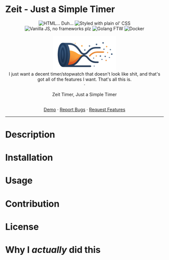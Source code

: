 # Zeit - Just a Simple Timer
<div align="center">

![HTML... Duh...](https://img.shields.io/badge/HTML5-E34F26?style=for-the-badge&logo=html5&logoColor=white)
![Styled with plain ol' CSS](https://img.shields.io/badge/CSS3-1572B6?style=for-the-badge&logo=css3&logoColor=white)
![Vanilla JS, no frameworks plz](https://img.shields.io/badge/JavaScript-323330?style=for-the-badge&logo=javascript&logoColor=F7DF1E)
![Golang FTW](https://img.shields.io/badge/Go-00ADD8?style=for-the-badge&logo=go&logoColor=white)
![Docker](https://img.shields.io/badge/Docker-2CA5E0?style=for-the-badge&logo=docker&logoColor=white)

<img src="https://raw.githubusercontent.com/arch-err/zeit/refs/heads/main/assets/logo.png" alt="Zeit Timer Logo" width="200"/>
<div width=700>
I just want a decent timer/stopwatch that doesn't look like shit, and that's got all of the features I want. That's all this is.
</div>
·

Zeit Timer, Just a Simple Timer
<br>
<br>


[Demo](https://arch-err.github.io/zeit/app/) · [Report Bugs](https://github.com/arch-err/zeit/issues) · [Request Features](https://github.com/arch-err/zeit/issues)
</div>

---

# Description

# Installation

# Usage

# Contribution

# License

# Why I ***actually*** did this
